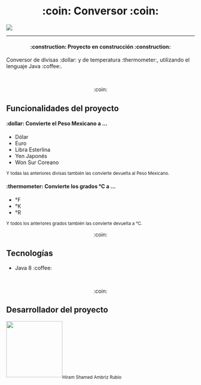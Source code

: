 <h1 align="center">:coin: Conversor :coin:</h1>
<p>
 <img src="https://img.shields.io/badge/STATUS-EN%20DESAROLLO-green">
</p>
<hr>
<h4 align="center">
:construction: Proyecto en construcción :construction:
</h4>
<p>
  Conversor de divisas :dollar: y de temperatura :thermometer:, utilizando el lenguaje Java :coffee:.
</p>

<br> 
<p align="center">:coin:</p>

<h2>Funcionalidades del proyecto</h2>
<h4>:dollar: Convierte el Peso Mexicano a ...</h4>
<ul>
  <li>Dólar</li>
  <li>Euro</li>
  <li>Libra Esterlina</li>
  <li>Yen Japonés</li>
  <li>Won Sur Coreano</li>
</ul>
<sub>
  Y todas las anteriores divisas también las convierte devuelta al Peso Mexicano.
</sub>
<h4>:thermometer: Convierte los grados °C a ...</h4>
<ul>
  <li>°F</li>
  <li>°K</li>
  <li>°R</li>
</ul>
<sub>
  Y todos los anteriores grados también las convierte devuelta a °C.
</sub>

<br>
<p align="center">:coin:</p>

<h2>Tecnologías</h2>
<ul>
  <li>Java 8 :coffee:</li>
</ul>


<br>
<p align="center">:coin:</p>

<h2>Desarrollador del proyecto</h2>
 <img src="https://avatars.githubusercontent.com/u/121737918?s=400&u=b92f19f1bbc3e5ee7310fd2b25db2a86b4bd3c2b&v=4" width=150><sub>Hiram Shamed Ambriz Rubio</sub>
